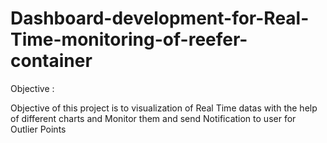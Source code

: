 # Dashboard-development-for-Real-Time-monitoring-of-reefer-container

Objective : 

Objective of this project is to visualization of Real Time datas with the help of different charts and Monitor them and send Notification to user for Outlier Points 

